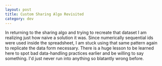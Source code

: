 ```yaml
---
layout: post
title: Custom Sharing Algo Revisited
category: dev
---
```

 In returning to the sharing algo and trying to recreate that dataset I am realizing just how naive a solution it was. Since numerically sequential ids were used inside the spreadsheet, I am stuck using that same pattern again to replicate the data form necessary. There is a huge lesson to be learned here to spot bad data-handling practices earlier and be willing to say something. I'd just never run into anything so blatantly wrong before.